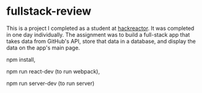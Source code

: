 # fullstack-review
This is a project I completed as a student at [hackreactor](http://hackreactor.com).  It was completed in one day individually.  The assignment was to build a full-stack app that takes data from GitHub's API, store that data in a database, and display the data on the app's main page.

npm install,

npm run react-dev (to run webpack),

npm run server-dev (to run server)